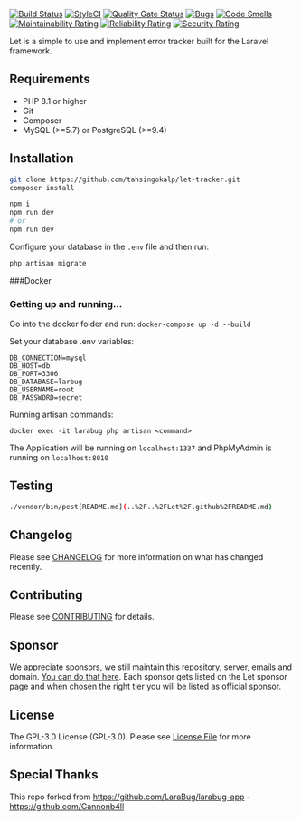 [![Build Status](https://github.com/tahsingokalp/lett-tracker/workflows/tests/badge.svg)](https://github.com/tahsingokalp/lett-tracker/actions)
[![StyleCI](https://github.styleci.io/repos/607028357/shield?branch=development)](https://github.styleci.io/repos/607028357?branch=development)
[![Quality Gate Status](https://sonarcloud.io/api/project_badges/measure?project=TahsinGokalp_lett-tracker&metric=alert_status)](https://sonarcloud.io/summary/new_code?id=TahsinGokalp_lett-tracker)
[![Bugs](https://sonarcloud.io/api/project_badges/measure?project=TahsinGokalp_lett-tracker&metric=bugs)](https://sonarcloud.io/summary/new_code?id=TahsinGokalp_lett-tracker)
[![Code Smells](https://sonarcloud.io/api/project_badges/measure?project=TahsinGokalp_lett-tracker&metric=code_smells)](https://sonarcloud.io/summary/new_code?id=TahsinGokalp_lett-tracker)
[![Maintainability Rating](https://sonarcloud.io/api/project_badges/measure?project=TahsinGokalp_lett-tracker&metric=sqale_rating)](https://sonarcloud.io/summary/new_code?id=TahsinGokalp_lett-tracker)
[![Reliability Rating](https://sonarcloud.io/api/project_badges/measure?project=TahsinGokalp_lett-tracker&metric=reliability_rating)](https://sonarcloud.io/summary/new_code?id=TahsinGokalp_lett-tracker)
[![Security Rating](https://sonarcloud.io/api/project_badges/measure?project=TahsinGokalp_lett-tracker&metric=security_rating)](https://sonarcloud.io/summary/new_code?id=TahsinGokalp_lett-tracker)

Let is a simple to use and implement error tracker built for the Laravel framework.

## Requirements

* PHP 8.1 or higher
* Git
* Composer
* MySQL (>=5.7) or PostgreSQL (>=9.4)

## Installation

```bash
git clone https://github.com/tahsingokalp/let-tracker.git
composer install

npm i
npm run dev
# or
npm run dev
```

Configure your database in the `.env` file and then run:

```bash
php artisan migrate
```

###Docker

### Getting up and running...

Go into the docker folder and run:
`docker-compose up -d --build`

Set your database .env variables:
```
DB_CONNECTION=mysql
DB_HOST=db
DB_PORT=3306
DB_DATABASE=larbug
DB_USERNAME=root
DB_PASSWORD=secret
```

Running artisan commands:

`docker exec -it larabug php artisan <command>`

The Application will be running on `localhost:1337` and PhpMyAdmin is running on `localhost:8010`

## Testing

```bash
./vendor/bin/pest[README.md](..%2F..%2FLet%2F.github%2FREADME.md)
```

## Changelog

Please see [CHANGELOG](../CHANGELOG.md) for more information on what has changed recently.

## Contributing

Please see [CONTRIBUTING](CONTRIBUTING.md) for details.

## Sponsor

We appreciate sponsors, we still maintain this repository, server, emails and domain. [You can do that here](https://github.com/sponsors/Cannonb4ll).
Each sponsor gets listed on the Let sponsor page and when chosen the right tier you will be listed as official sponsor.

## License

The GPL-3.0 License (GPL-3.0). Please see [License File](LICENSE.md) for more information.

## Special Thanks

This repo forked from https://github.com/LaraBug/larabug-app - https://github.com/Cannonb4ll
